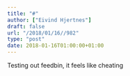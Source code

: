 ```yaml
---
title: "#"
author: ["Eivind Hjertnes"]
draft: false
url: "/2018/01/16//982"
type: "post"
date: 2018-01-16T01:00:00+01:00
---
```


Testing out feedbin, it feels like cheating
